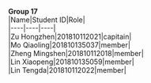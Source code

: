 **Group 17**  
|Name|Student ID|Role|   
|----|----|----|  
|Zu Hongzhen|201810112021|capitain|  
|Mo Qiaoling|201810135037|member|  
|Zheng Mingshen|201810112018|member|  
|Lin Xiaopeng|201810135059|member|  
|Lin Tengda|201810112022|member|  
